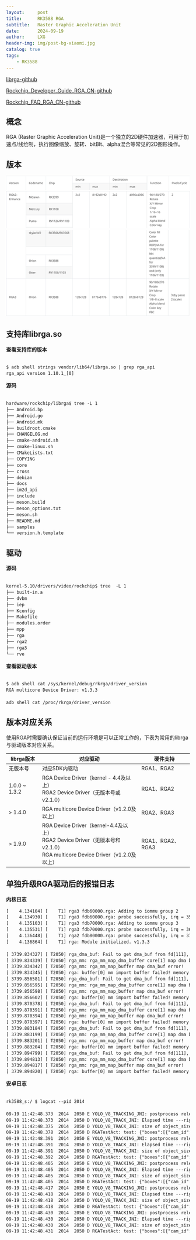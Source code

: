 ```yaml
---
layout:     post
title:      RK3588 RGA
subtitle:   Raster Graphic Acceleration Unit
date:       2024-09-19
author:     LXG
header-img: img/post-bg-xiaomi.jpg
catalog: true
tags:
    - RK3588
---
```


[librga-github](https://github.com/airockchip/librga)

[Rockchip_Developer_Guide_RGA_CN-github](https://github.com/airockchip/librga/blob/main/docs/Rockchip_Developer_Guide_RGA_CN.md)

[Rockchip_FAQ_RGA_CN-github](https://github.com/airockchip/librga/blob/main/docs/Rockchip_FAQ_RGA_CN.md)

## 概念

RGA (Raster Graphic Acceleration Unit)是一个独立的2D硬件加速器，可用于加速点/线绘制，执行图像缩放、旋转、bitBlt、alpha混合等常见的2D图形操作。

## 版本

![rk3588_rga_1](/images/rockchip/rk3588_rga_1.png)
![rk3588_rga_2](/images/rockchip/rk3588_rga_2.png)
![rk3588_rga_3](/images/rockchip/rk3588_rga_3.png)

## 支持库librga.so

**查看支持库的版本**

```txt

$ adb shell strings vendor/lib64/librga.so | grep rga_api
rga_api version 1.10.1_[0]

```

**源码**

```txt

hardware/rockchip/librga$ tree -L 1
├── Android.bp
├── Android.go
├── Android.mk
├── buildroot.cmake
├── CHANGELOG.md
├── cmake-android.sh
├── cmake-linux.sh
├── CMakeLists.txt
├── COPYING
├── core
├── cross
├── debian
├── docs
├── im2d_api
├── include
├── meson.build
├── meson_options.txt
├── meson.sh
├── README.md
├── samples
└── version.h.template

```

## 驱动

**源码**

```txt

kernel-5.10/drivers/video/rockchip$ tree  -L 1
├── built-in.a
├── dvbm
├── iep
├── Kconfig
├── Makefile
├── modules.order
├── mpp
├── rga
├── rga2
├── rga3
└── rve

```

**查看驱动版本**

```txt

$ adb shell cat /sys/kernel/debug/rkrga/driver_version
RGA multicore Device Driver: v1.3.3

adb shell cat /proc/rkrga/driver_version

```

## 版本对应关系

使用RGA时需要确认保证当前的运行环境是可以正常工作的，下表为常用的librga与驱动版本对应关系。

| librga版本    | 对应驱动                                                     | 硬件支持         |
| ------------- | ------------------------------------------------------------ | ---------------- |
| 无版本号      | 对应SDK内驱动                                                | RGA1、RGA2       |
| 1.0.0 ~ 1.3.2 | RGA Device Driver（kernel - 4.4及以上）<br/>RGA2 Device Driver（无版本号或v2.1.0） | RGA1、RGA2       |
| > 1.4.0       | RGA multicore Device Driver（v1.2.0及以上）                  | RGA2、RGA3       |
| > 1.9.0       | RGA Device Driver（kernel-4.4及以上）<br/>RGA2 Device Driver（无版本号和v2.1.0）<br/>RGA multicore Device Driver（v1.2.0及以上） | RGA1、RGA2、RGA3 |

## 单独升级RGA驱动后的报错日志

**内核日志**

```txt
[    4.134104] [    T1] rga3 fdb60000.rga: Adding to iommu group 2
[    4.134930] [    T1] rga3 fdb60000.rga: probe successfully, irq = 35, hw_version:3.0.76831
[    4.135103] [    T1] rga3 fdb70000.rga: Adding to iommu group 3
[    4.135531] [    T1] rga3 fdb70000.rga: probe successfully, irq = 36, hw_version:3.0.76831
[    4.136448] [    T1] rga2 fdb80000.rga: probe successfully, irq = 37, hw_version:3.2.63318
[    4.136864] [    T1] rga: Module initialized. v1.3.3

[ 3739.834327] [ T2050] rga_dma_buf: Fail to get dma_buf from fd[111], ret[-9]
[ 3739.834339] [ T2050] rga_mm: rga_mm_map_dma_buffer core[1] map dma buffer error!
[ 3739.834342] [ T2050] rga_mm: rga_mm_map_buffer map dma_buf error!
[ 3739.834345] [ T2050] rga: buffer[0] mm import buffer failed! memory = 0x6f, type = dma_fd(0x0)
[ 3739.856581] [ T2050] rga_dma_buf: Fail to get dma_buf from fd[111], ret[-9]
[ 3739.856595] [ T2050] rga_mm: rga_mm_map_dma_buffer core[1] map dma buffer error!
[ 3739.856598] [ T2050] rga_mm: rga_mm_map_buffer map dma_buf error!
[ 3739.856602] [ T2050] rga: buffer[0] mm import buffer failed! memory = 0x6f, type = dma_fd(0x0)
[ 3739.870378] [ T2050] rga_dma_buf: Fail to get dma_buf from fd[111], ret[-22]
[ 3739.870391] [ T2050] rga_mm: rga_mm_map_dma_buffer core[1] map dma buffer error!
[ 3739.870394] [ T2050] rga_mm: rga_mm_map_buffer map dma_buf error!
[ 3739.870397] [ T2050] rga: buffer[0] mm import buffer failed! memory = 0x6f, type = dma_fd(0x0)
[ 3739.883184] [ T2050] rga_dma_buf: Fail to get dma_buf from fd[111], ret[-22]
[ 3739.883199] [ T2050] rga_mm: rga_mm_map_dma_buffer core[1] map dma buffer error!
[ 3739.883201] [ T2050] rga_mm: rga_mm_map_buffer map dma_buf error!
[ 3739.883204] [ T2050] rga: buffer[0] mm import buffer failed! memory = 0x6f, type = dma_fd(0x0)
[ 3739.894799] [ T2050] rga_dma_buf: Fail to get dma_buf from fd[111], ret[-22]
[ 3739.894813] [ T2050] rga_mm: rga_mm_map_dma_buffer core[1] map dma buffer error!
[ 3739.894817] [ T2050] rga_mm: rga_mm_map_buffer map dma_buf error!
[ 3739.894820] [ T2050] rga: buffer[0] mm import buffer failed! memory = 0x6f, type = dma_fd(0x0)

```

**安卓日志**

```txt

rk3588_s:/ $ logcat --pid 2014

09-19 11:42:48.373  2014  2050 E YOLO_V8_TRACKING_JNI: postprocess release! ret=45500
09-19 11:42:48.373  2014  2050 D YOLO_V8_TRACK_JNI: Elapsed time ---right: 12794251 ns
09-19 11:42:48.375  2014  2050 D YOLO_V8_TRACK_JNI: size of object_size : 3
09-19 11:42:48.378  2014  2050 D RGATestAct: test: {"boxes":[{"cam_id":null,"track_id":1,"x1":328,"x2":395,"y1":116,"y2":198},{"cam_id":null,"track_id":2,"x1":112,"x2":242,"y1":0,"y2":156},{"cam_id":null,"track_id":3,"x1":206,"x2":260,"y1":155,"y2":200}],"camera_id":null,"frame_id":140515360,"frame_ts":0}---23
09-19 11:42:48.391  2014  2050 E YOLO_V8_TRACKING_JNI: postprocess release! ret=37917
09-19 11:42:48.391  2014  2050 D YOLO_V8_TRACK_JNI: Elapsed time ---right: 7180543 ns
09-19 11:42:48.391  2014  2050 D YOLO_V8_TRACK_JNI: size of object_size : 3
09-19 11:42:48.392  2014  2050 D RGATestAct: test: {"boxes":[{"cam_id":null,"track_id":1,"x1":328,"x2":395,"y1":116,"y2":198},{"cam_id":null,"track_id":2,"x1":112,"x2":242,"y1":0,"y2":156},{"cam_id":null,"track_id":3,"x1":206,"x2":260,"y1":155,"y2":200}],"camera_id":null,"frame_id":140515388,"frame_ts":0}---11
09-19 11:42:48.405  2014  2050 E YOLO_V8_TRACKING_JNI: postprocess release! ret=37042
09-19 11:42:48.405  2014  2050 D YOLO_V8_TRACK_JNI: Elapsed time ---right: 7378292 ns
09-19 11:42:48.405  2014  2050 D YOLO_V8_TRACK_JNI: size of object_size : 3
09-19 11:42:48.405  2014  2050 D RGATestAct: test: {"boxes":[{"cam_id":null,"track_id":1,"x1":328,"x2":395,"y1":116,"y2":198},{"cam_id":null,"track_id":2,"x1":112,"x2":242,"y1":0,"y2":156},{"cam_id":null,"track_id":3,"x1":206,"x2":260,"y1":155,"y2":200}],"camera_id":null,"frame_id":140515402,"frame_ts":0}---11
09-19 11:42:48.417  2014  2050 E YOLO_V8_TRACKING_JNI: postprocess release! ret=37041
09-19 11:42:48.418  2014  2050 D YOLO_V8_TRACK_JNI: Elapsed time ---right: 7123667 ns
09-19 11:42:48.418  2014  2050 D YOLO_V8_TRACK_JNI: size of object_size : 3
09-19 11:42:48.418  2014  2050 D RGATestAct: test: {"boxes":[{"cam_id":null,"track_id":1,"x1":328,"x2":395,"y1":116,"y2":198},{"cam_id":null,"track_id":2,"x1":112,"x2":242,"y1":0,"y2":156},{"cam_id":null,"track_id":3,"x1":206,"x2":260,"y1":155,"y2":200}],"camera_id":null,"frame_id":140515415,"frame_ts":0}---11
09-19 11:42:48.430  2014  2050 E YOLO_V8_TRACKING_JNI: postprocess release! ret=37917
09-19 11:42:48.430  2014  2050 D YOLO_V8_TRACK_JNI: Elapsed time ---right: 7956376 ns
09-19 11:42:48.430  2014  2050 D YOLO_V8_TRACK_JNI: size of object_size : 3
09-19 11:42:48.431  2014  2050 D RGATestAct: test: {"boxes":[{"cam_id":null,"track_id":1,"x1":328,"x2":395,"y1":116,"y2":198},{"cam_id":null,"track_id":2,"x1":112,"x2":242,"y1":0,"y2":156},{"cam_id":null,"track_id":3,"x1":206,"x2":260,"y1":155,"y2":200}],"camera_id":null,"frame_id":140515428,"frame_ts":0}---10

```



















